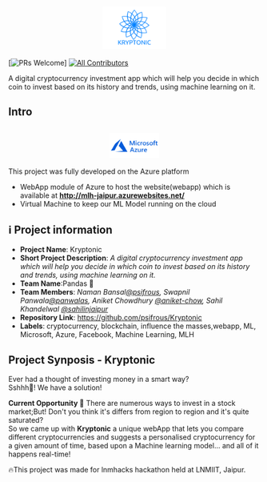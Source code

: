 <h1 align=center>
 <img align=center width="25%" src="https://github.com/psifrous/Kryptonic/blob/master/images/KRYPTONIC.png" />
</h1>

[![PRs Welcome](https://img.shields.io/badge/PRs-welcome-brightgreen.svg?style=flat-square)] [![All Contributors](https://img.shields.io/badge/all_contributors-4-orange.svg?style=flat-square)](#contributors)

A digital cryptocurrency investment app which will help you decide in which coin to invest based on its history and trends, using machine learning on it.

## Intro
<h2 align=center>
 <img align=center width="20%" src="https://github.com/psifrous/Kryptonic/blob/master/images/azure.png" />
</h2>
This project was fully developed on the Azure platform


- WebApp module of Azure to host the website(webapp) which is available at **http://mlh-jaipur.azurewebsites.net/**
- Virtual Machine to keep our ML Model running on the cloud

## ℹ️ Project information
- **Project Name**: Kryptonic
- **Short Project Description**: _A digital cryptocurrency investment app which will help you decide in which coin to invest based on its history and trends, using machine learning on it._
- **Team Name**:Pandas 🐼
- **Team Members**: _Naman Bansal[@psifrous](https://github.com/psifrous), Swapnil Panwala[@panwalas](https://github.com/panwalas), Aniket Chowdhury [@aniket-chow](https://github.com/aniket-chow), Sahil Khandelwal [@sahilinjaipur](https://github.com/sahilinjaipur)_
- **Repository Link**: https://github.com/psifrous/Kryptonic
- **Labels**: cryptocurrency, blockchain, influence the masses,webapp, ML, Microsoft, Azure, Facebook, Machine Learning, MLH

## Project Synposis - Kryptonic

Ever had a thought of investing money in a smart way?<br>
Sshhh🤫! We have a solution!

**Current Opportunity 🚀**
There are numerous ways to invest in a stock market;But! Don't you think it's differs from region to region and it's quite saturated?<br>
So we came up with **Kryptonic** a unique webApp that lets you compare different cryptocurrencies and suggests a personalised cryptocurrency for a given amount of time, based upon a Machine learning model... and all of it happens real-time!</n>


🔥This project was made for lnmhacks hackathon held at LNMIIT, Jaipur.
